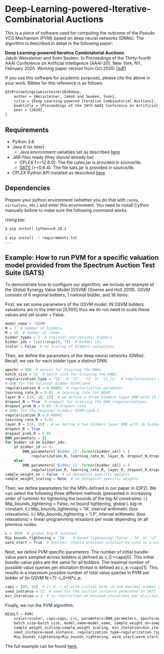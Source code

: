 # Deep-Learning-powered-Iterative-Combinatorial Auctions

This is a piece of software used for computing the outcome of the Pseudo VCG Mechanism (PVM) based on deep neural networks (DNNs). The algorithm is described in detail in the following paper:

**Deep Learning-powered Iterative Combinatorial Auctions**  
Jakob Weissteiner and Sven Seuken. In Proceedings of the Thirty-fourth AAAI Conference on Artificial Intelligence (AAAI-20), New York, NY, February 2020. Working paper version from Oct 2020: [[pdf](https://arxiv.org/pdf/1907.05771v5.pdf)]

If you use this software for academic purposes, please cite the above in your work. Bibtex for this reference is as follows:

```tex
@InProceedings{weissteiner2020deep,
    author = {Weissteiner, Jakob and Seuken, Sven},
    title = {Deep Learning-powered Iterative Combinatorial Auctions},
    booktitle = {Proceedings of the 34th AAAI Conference on Artificial Intelligence (AAAI-20).},
    year = {2020},
}
```

## Requirements

* Python 3.6
* Java 8 (or later)
  * Java environment variables set as described [here](https://pyjnius.readthedocs.io/en/stable/installation.html#installation)
* JAR-files ready (they should already be)
  * CPLEX (>=12.8.0): The file cplex.jar is provided in source/lib.
  * [SATS](http://spectrumauctions.org/) (>=0.6.4): The file sats.jar is provided in source/lib.
* CPLEX Python API installed as described [here](https://www.ibm.com/support/knowledgecenter/SSSA5P_12.8.0/ilog.odms.cplex.help/CPLEX/GettingStarted/topics/set_up/Python_setup.html)

## Dependencies

Prepare your python environment (whether you do that with `conda`, `virtualenv`, etc.) and enter this environment. You need to install Cython manually before to make sure the following command works.

Using pip:
```bash
$ pip install Cython==0.28.2
...
$ pip install -r requirements.txt
...
```

## Example: How to run PVM for a specific valuation model provided from the Spectrum Auction Test Suite (SATS)

To demonstrate how to configure our algorithm, we include an example of the Global Synergy Value Model (GSVM) (Goeree and Holt 2010). GSVM consists of 6 regional bidders, 1 national bidder, and 18 items.

First, we set some parameters of the GSVM model. IN GSVM bidders valuations are in the interval [0,500] thus we do not need to scale these values and set scaler  = False.

```python
model_name = 'GSVM'
N = 7  # number of bidders
M = 18  # number of items
bidder_types = 2  # regional and national bidders
bidder_ids = list(range(0, 7))  # bidder ids
scaler = False  # no scaling of bidders valuations
```

Then, we define the parameters of the deep neural networks (DNNs). Recall, we use for each bidder type a distinct DNN.

```python
epochs = 300  # epochs for training the DNNs
batch_size = 32  # batch size for training the DNNs
regularization_type = 'l2'  # 'l1', 'l2' or 'l1_l2'  # regularization of the affine mappings betweenthe layer: L1, L2 or both.
# DNN for the national bidder GSVM:id=6
regularization_N = 0.00001  # regularization parameter
learning_rate_N = 0.01  # learning rate for ADAM
layer_N = [10, 10, 10]  # we define a three hiddern layer DNN with 10 hidden nodes per hidden layer
dropout_N = True  # dropout for trainnig the DNN (regularization)
dropout_prob_N = 0.05  # dropout-rate
# DNNs for the regional bidders GSVM:id=0-5
regularization_R = 0.00001
learning_rate_R = 0.01
layer_R = [16, 16]   # we define a two hiddern layer DNN with 16 hidden nodes per hidden layer
dropout_R = True
dropout_prob_R = 0.05
DNN_parameters = {}
for bidder_id in bidder_ids:
    if bidder_id == 6:
        DNN_parameters['Bidder_{}'.format(bidder_id)] = (
            regularization_N, learning_rate_N, layer_N, dropout_N,dropout_prob_N)
    else:
        DNN_parameters['Bidder_{}'.format(bidder_id)] = (
            regularization_R, learning_rate_R, layer_R, dropout_R,dropout_prob_R)
sample_weight_on = False  # no datapoint-specific weights
sample_weight_scaling = None  # no datapoint-specific weights
```

Then, we define parameters for the MIPs defined in our paper in (OP2). We can select the following three different methods (presented in increasing order of runtime) for tightening the bounds of the big-M constraints:
i.) Mip_bounds_tightening = False, no bound tightening, global L big-m constant.
ii.) Mip_bounds_tightening = 'IA', interval arithmetic (box relaxations).
ii.) Mip_bounds_tightening = 'LP', interval arithmetic (box relaxations) + linear programming relxations per node depending on all previous nodes.

```python
L = 3000  # global big-M constant
Mip_bounds_tightening = 'IA'   # Bound tightening: False ,'IA' or 'LP'
warm_start = True  # boolean, should previous solution be used as a warm start.
```

Next, we define PVM specific parameters. The number of initial bundle-value pairs sampled across bidders is defined as c_0:=caps[0].
This initial bundle-value pairs are the same for all bidders. The maximal number of possible value queries per elicitation thread is defined as c_e:=caps[1].
This results in a maxmium possible number of total value queries in PVM per bidder of (in GSVM  N:=7): c_0+N*c_e.

```python
caps = [40, 10]  # [c_0, c_e] with initial bids c0 and maximal number of value queries ce
seed_instance = 12  # seed for the auction instance generated in SATS
min_iteration = 1  # no restriction on minimum iterations per elicitation thread.
```

Finally, we run the PVM algorithm:

```python
RESULT = PVM(
    scaler=scaler, caps=caps, L=L, parameters=DNN_parameters, epochs=epochs,
    batch_size=batch_size, model_name=model_name, sample_weight_on=sample_weight_on,
    sample_weight_scaling=sample_weight_scaling, min_iteration=min_iteration,
    seed_instance=seed_instance, regularization_type=regularization_type,
    Mip_bounds_tightening=Mip_bounds_tightening, warm_start=warm_start)
```

The full example can be found [here](tests/test_pvm.py).
